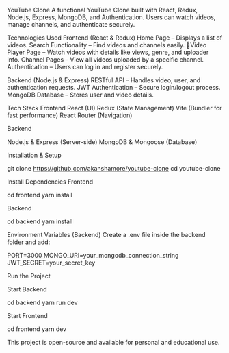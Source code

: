 YouTube Clone
A functional YouTube Clone built with React, Redux, Node.js, Express, MongoDB, and Authentication. Users can watch videos, manage channels, and authenticate securely.

Technologies Used
Frontend (React & Redux)
Home Page – Displays a list of videos.
Search Functionality – Find videos and channels easily.
🎥Video Player Page – Watch videos with details like views, genre, and uploader info.
Channel Pages – View all videos uploaded by a specific channel.
Authentication – Users can log in and register securely.

Backend (Node.js & Express)
RESTful API – Handles video, user, and authentication requests.
JWT Authentication – Secure login/logout process.
MongoDB Database – Stores user and video details.

Tech Stack
Frontend
React (UI)
Redux (State Management)
Vite (Bundler for fast performance)
React Router (Navigation)

Backend

Node.js & Express (Server-side)
MongoDB & Mongoose (Database)

Installation & Setup

git clone https://github.com/akanshamore/youtube-clone
cd youtube-clone

Install Dependencies
Frontend

cd frontend
yarn install

Backend

cd backend
yarn install

Environment Variables (Backend)
Create a .env file inside the backend folder and add:

PORT=3000
MONGO_URI=your_mongodb_connection_string
JWT_SECRET=your_secret_key

Run the Project

Start Backend

cd backend
yarn run dev

Start Frontend

cd frontend
yarn dev

This project is open-source and available for personal and educational use.
